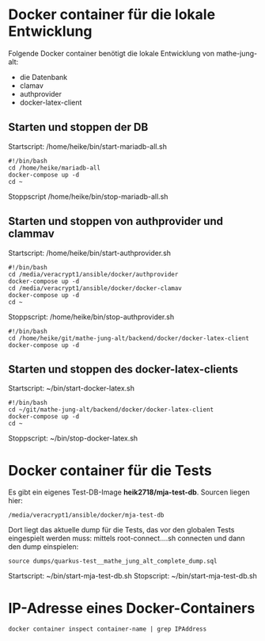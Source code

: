 # Docker container für die lokale Entwicklung

Folgende Docker container benötigt die lokale Entwicklung von mathe-jung-alt:

+ die Datenbank
+ clamav
+ authprovider
+ docker-latex-client

## Starten und stoppen der DB

Startscript: /home/heike/bin/start-mariadb-all.sh

```
#!/bin/bash
cd /home/heike/mariadb-all
docker-compose up -d
cd ~
```

Stoppscript /home/heike/bin/stop-mariadb-all.sh

## Starten und stoppen von authprovider und clammav

Startscript: /home/heike/bin/start-authprovider.sh

```
#!/bin/bash
cd /media/veracrypt1/ansible/docker/authprovider
docker-compose up -d
cd /media/veracrypt1/ansible/docker/docker-clamav
docker-compose up -d
cd ~
```

Stoppscript: /home/heike/bin/stop-authprovider.sh

```
#!/bin/bash
cd /home/heike/git/mathe-jung-alt/backend/docker/docker-latex-client
docker-compose up -d
```

## Starten und stoppen des docker-latex-clients

Startscript: ~/bin/start-docker-latex.sh

```
#!/bin/bash
cd ~/git/mathe-jung-alt/backend/docker/docker-latex-client
docker-compose up -d
cd ~
```

Stoppscript: ~/bin/stop-docker-latex.sh

# Docker container für die Tests

Es gibt ein eigenes Test-DB-Image  __heik2718/mja-test-db__. Sourcen liegen hier:

```
/media/veracrypt1/ansible/docker/mja-test-db
```

Dort liegt das aktuelle dump für die Tests, das vor den globalen Tests eingespielt werden muss: mittels root-connect....sh connecten und dann den dump einspielen:

```
source dumps/quarkus-test__mathe_jung_alt_complete_dump.sql
```

Startscript: ~/bin/start-mja-test-db.sh
Stopscript: ~/bin/start-mja-test-db.sh


# IP-Adresse eines Docker-Containers

```
docker container inspect container-name | grep IPAddress
```


